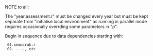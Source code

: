 
NOTE to all:

The "year.assessment.r" must be changed every year but must be kept separate from "initialise.local.environment" as running in parallel mode requires occasionally overrding some parameters in "p".

Begin in sequence due to data dependencies starting with:
```
 01.snowcrab.r
 02. ...., etc
```
